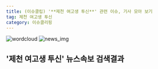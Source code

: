 ```yaml
---
title: (이슈클립) '**제천 여고생 투신**' 관련 이슈, 기사 모아 보기
tag: 제천 여고생 투신
category: 이슈클리핑
---
```

![wordcloud](https://s3.ap-northeast-2.amazonaws.com/lyrics101-wordcloud/2018-09-04-1536032169.png)
![news_img](https://user-images.githubusercontent.com/42597476/44507050-1206f400-a6e4-11e8-8d98-7ffbfebb353f.png)
## **'**제천 여고생 투신**'** 뉴스속보 검색결과

